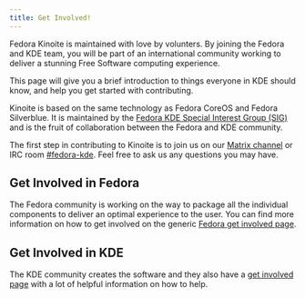 ```yaml
---
title: Get Involved!
---
```


Fedora Kinoite is maintained with love by volunters. By joining the Fedora and KDE team,
you will be part of an international community working to deliver a stunning Free Software
computing experience.

This page will give you a brief introduction to things everyone in KDE should know, and
help you get started with contributing.

Kinoite is based on the same technology as Fedora CoreOS and Fedora Silverblue. It is
maintained by the [Fedora KDE Special Interest Group (SIG)](https://fedoraproject.org/wiki/SIGs/KDE)
and is the fruit of collaboration between the Fedora and KDE community. 

The first step in contributing to Kinoite is to join us on our [Matrix channel](matrix.to/#/#fedora-kde:matrix.org)
or IRC room [#fedora-kde](irc://irc.libera.chat/fedora-kde). Feel free to ask us any questions you may have.

## Get Involved in Fedora

The Fedora community is working on the way to package all the individual components to
deliver an optimal experience to the user. You can find more information on how to get
involved on the generic [Fedora get involved page](https://fedoraproject.org/wiki/Join).

## Get Involved in KDE

The KDE community creates the software and they also have a [get involved page](https://community.kde.org/Get_Involved)
with a lot of helpful information on how to help.
